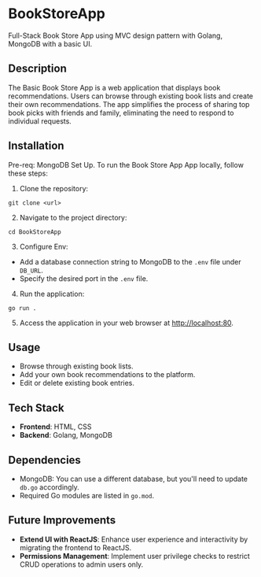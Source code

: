 # BookStoreApp
Full-Stack Book Store App using MVC design pattern with Golang, MongoDB with a basic UI.

## Description
The Basic Book Store App is a web application that displays book recommendations. Users can browse through existing book lists and create their own recommendations. The app simplifies the process of sharing top book picks with friends and family, eliminating the need to respond to individual requests.

## Installation
Pre-req: MongoDB Set Up.
To run the Book Store App App locally, follow these steps:

1. Clone the repository:
```
git clone <url>
```

2. Navigate to the project directory:
```
cd BookStoreApp
```

3. Configure Env:
- Add a database connection string to MongoDB to the `.env` file under `DB_URL`.
- Specify the desired port in the `.env` file.

4. Run the application:
```
go run .
```


5. Access the application in your web browser at [http://localhost:80](http://localhost:80).

## Usage
- Browse through existing book lists.
- Add your own book recommendations to the platform.
- Edit or delete existing book entries.

## Tech Stack
- **Frontend**: HTML, CSS
- **Backend**: Golang, MongoDB

## Dependencies
- MongoDB: You can use a different database, but you'll need to update `db.go` accordingly.
- Required Go modules are listed in `go.mod`.

## Future Improvements
- **Extend UI with ReactJS**: Enhance user experience and interactivity by migrating the frontend to ReactJS.
- **Permissions Management**: Implement user privilege checks to restrict CRUD operations to admin users only.

